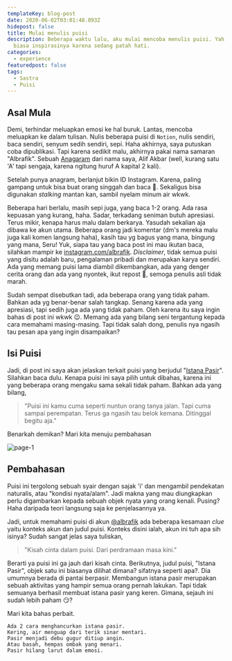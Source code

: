 ```yaml
---
templateKey: blog-post
date: 2020-06-02T03:01:48.893Z
hidepost: false
title: Mulai menulis puisi
description: Beberapa waktu lalu, aku mulai mencoba menulis puisi. Yah, seperti
  biasa inspirasinya karena sedang patah hati.
categories:
  - experience
featuredpost: false
tags:
  - Sastra
  - Puisi
---
```

## Asal Mula

Demi, terhindar meluapkan emosi ke hal buruk. Lantas, mencoba meluapkan ke dalam tulisan. Nulis beberapa puisi di `Notion`, nulis sendiri, baca sendiri, senyum sedih sendiri, sepi. Haha akhirnya, saya putuskan coba dipublikasi. Tapi karena sedikit malu, akhirnya pakai nama samaran "Albrafik". Sebuah [Anagaram](https://en.wikipedia.org/wiki/Anagram) dari nama saya, Alif Akbar (well, kurang satu 'A' tapi sengaja, karena ngitung huruf A kapital 2 kali). 

Setelah punya anagram, berlanjut bikin ID Instagram. Karena, paling gampang untuk bisa buat orang singgah dan baca 🤣. Sekaligus bisa digunakan *stalking* mantan kan, sambil nyelam minum air wkwk.

Beberapa hari berlalu, masih sepi juga, yang baca 1-2 orang. Ada rasa kepuasan yang kurang, haha. Sadar, terkadang seniman butuh apresiasi. Terus mikir, kenapa harus malu dalam berkarya. Yasudah sekalian aja dibawa ke akun utama. Beberapa orang jadi komentar (dm's mereka malu juga kali komen langsung haha), kasih tau yg bagus yang mana, bingung yang mana, Seru! Yuk, siapa tau yang baca post ini mau ikutan baca, silahkan mampir ke [instagram.com/albrafik](https://instagram.com/albrafik). *Disclaimer*, tidak semua puisi yang disitu adalah baru, pengalaman pribadi dan merupakan karya sendiri. Ada yang memang puisi lama diambil dikembangkan, ada yang denger cerita orang dan ada yang nyontek, ikut repost 🤭, semoga penulis asli tidak marah.

Sudah sempat disebutkan tadi, ada beberapa orang yang tidak paham. Bahkan ada yg benar-benar salah tangkap. Senang karena ada yang apresiasi, tapi sedih juga ada yang tidak paham. Oleh karena itu saya ingin bahas di post ini wkwk 😉. Memang ada yang bilang seni tergantung kepada cara memahami masing-masing. Tapi tidak salah dong, penulis nya ngasih tau pesan apa yang ingin disampaikan?

## Isi Puisi

Jadi, di post ini saya akan jelaskan terkait puisi yang berjudul "[Istana Pasir](https://www.instagram.com/p/CAmVmffpm-P)". Silahkan baca dulu. Kenapa puisi ini saya pilih untuk dibahas, karena ini yang beberapa orang mengaku sama sekali tidak paham. Bahkan ada yang bilang, 
> "Puisi ini kamu cuma seperti nuntun orang tanya jalan. Tapi cuma sampai perempatan. Terus ga ngasih tau belok kemana. Ditinggal begitu aja."

Benarkah demikan? Mari kita menuju pembahasan

![](/images/uploads/istana-page-1.jpg "page-1")

## Pembahasan

Puisi ini tergolong sebuah syair dengan sajak 'i' dan mengambil pendekatan naturalis, atau "kondisi nyata/alam". Jadi makna yang mau diungkapkan perlu digambarkan kepada sebuah objek nyata yang orang kenali. Pusing? Haha daripada teori langsung saja ke penjelasannya ya. 

Jadi, untuk memahami puisi di akun [@albrafik](https://instagram.com/albrafik) ada beberapa kesamaan _clue_ yaitu konteks akun dan judul puisi. Konteks disini ialah, akun ini tuh apa sih isinya? Sudah sangat jelas saya tuliskan, 

> "Kisah cinta dalam puisi. Dari perdramaan masa kini."

Berarti ya puisi ini ga jauh dari kisah cinta. Berikutnya, judul puisi, "Istana Pasir", objek satu ini biasanya dilihat dimana? sifatnya seperti apa?. Dia umumnya berada di pantai berpasir. Membangun istana pasir merupakan sebuah aktivitas yang hampir semua orang pernah lakukan. Tapi tidak semuanya berhasil membuat istana pasir yang keren. Gimana, sejauh ini sudah lebih paham 😏?

Mari kita bahas perbait.

```
Ada 2 cara menghancurkan istana pasir.
Kering, air menguap dari terik sinar mentari.
Pasir menjadi debu gugur ditiup angin.
Atau basah, hempas ombak yang menari.
Pasir hilang larut dalam emosi.
```